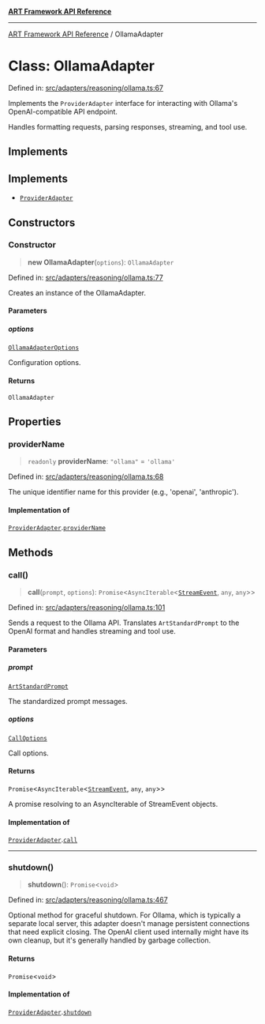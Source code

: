 [**ART Framework API Reference**](../README.md)

***

[ART Framework API Reference](../README.md) / OllamaAdapter

# Class: OllamaAdapter

Defined in: [src/adapters/reasoning/ollama.ts:67](https://github.com/hashangit/ART/blob/13d06b82b833201787abcae252aaec8212ec73f7/src/adapters/reasoning/ollama.ts#L67)

Implements the `ProviderAdapter` interface for interacting with Ollama's
OpenAI-compatible API endpoint.

Handles formatting requests, parsing responses, streaming, and tool use.

## Implements

## Implements

- [`ProviderAdapter`](../interfaces/ProviderAdapter.md)

## Constructors

### Constructor

> **new OllamaAdapter**(`options`): `OllamaAdapter`

Defined in: [src/adapters/reasoning/ollama.ts:77](https://github.com/hashangit/ART/blob/13d06b82b833201787abcae252aaec8212ec73f7/src/adapters/reasoning/ollama.ts#L77)

Creates an instance of the OllamaAdapter.

#### Parameters

##### options

[`OllamaAdapterOptions`](../interfaces/OllamaAdapterOptions.md)

Configuration options.

#### Returns

`OllamaAdapter`

## Properties

### providerName

> `readonly` **providerName**: `"ollama"` = `'ollama'`

Defined in: [src/adapters/reasoning/ollama.ts:68](https://github.com/hashangit/ART/blob/13d06b82b833201787abcae252aaec8212ec73f7/src/adapters/reasoning/ollama.ts#L68)

The unique identifier name for this provider (e.g., 'openai', 'anthropic').

#### Implementation of

[`ProviderAdapter`](../interfaces/ProviderAdapter.md).[`providerName`](../interfaces/ProviderAdapter.md#providername)

## Methods

### call()

> **call**(`prompt`, `options`): `Promise`\<`AsyncIterable`\<[`StreamEvent`](../interfaces/StreamEvent.md), `any`, `any`\>\>

Defined in: [src/adapters/reasoning/ollama.ts:101](https://github.com/hashangit/ART/blob/13d06b82b833201787abcae252aaec8212ec73f7/src/adapters/reasoning/ollama.ts#L101)

Sends a request to the Ollama API.
Translates `ArtStandardPrompt` to the OpenAI format and handles streaming and tool use.

#### Parameters

##### prompt

[`ArtStandardPrompt`](../type-aliases/ArtStandardPrompt.md)

The standardized prompt messages.

##### options

[`CallOptions`](../interfaces/CallOptions.md)

Call options.

#### Returns

`Promise`\<`AsyncIterable`\<[`StreamEvent`](../interfaces/StreamEvent.md), `any`, `any`\>\>

A promise resolving to an AsyncIterable of StreamEvent objects.

#### Implementation of

[`ProviderAdapter`](../interfaces/ProviderAdapter.md).[`call`](../interfaces/ProviderAdapter.md#call)

***

### shutdown()

> **shutdown**(): `Promise`\<`void`\>

Defined in: [src/adapters/reasoning/ollama.ts:467](https://github.com/hashangit/ART/blob/13d06b82b833201787abcae252aaec8212ec73f7/src/adapters/reasoning/ollama.ts#L467)

Optional method for graceful shutdown.
For Ollama, which is typically a separate local server, this adapter
doesn't manage persistent connections that need explicit closing.
The OpenAI client used internally might have its own cleanup, but
it's generally handled by garbage collection.

#### Returns

`Promise`\<`void`\>

#### Implementation of

[`ProviderAdapter`](../interfaces/ProviderAdapter.md).[`shutdown`](../interfaces/ProviderAdapter.md#shutdown)
